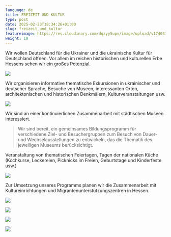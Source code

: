```yaml
---
language: de
title: FREIZEIT UND KULTUR
type: post
date: 2025-02-23T18:34:26+01:00
slug: freizeit_und_kultur
featureimage: https://res.cloudinary.com/dqzyy5upv/image/upload/v1740411842/featured_pv9qqe.jpg
weight: 10
---
```


Wir wollen Deutschland für die Ukrainer und die ukrainische Kultur für Deutschland öffnen. Vor allem im reichen historischen und kulturellen Erbe Hessens sehen wir ein großes Potenzial.

![](https://res.cloudinary.com/dqzyy5upv/image/upload/v1740411843/img1_zygdhe.jpg)

Wir organisieren informative thematische Exkursionen in ukrainischer und deutscher Sprache, Besuche von Museen, interessanten Orten, architektonischen und historischen Denkmälern, Kulturveranstaltungen usw.

![](https://res.cloudinary.com/dqzyy5upv/image/upload/v1740411843/img2_a3b388.jpg)

Wir sind an einer kontinuierlichen Zusammenarbeit mit städtischen Museen interessiert.

> Wir sind bereit, ein gemeinsames Bildungsprogramm für verschiedene Ziel- und Besuchergruppen zum Besuch von Dauer- und Wechselausstellungen zu entwickeln, das die Thematik des jeweiligen Museums berücksichtigt.

Veranstaltung von thematischen Feiertagen, Tagen der nationalen Küche (Kochkurse, Leckereien, Picknicks im Freien, Geburtstage und Kinderfeste usw.)

![](https://res.cloudinary.com/dqzyy5upv/image/upload/v1740411843/img2_a3b388.jpg) 

Zur Umsetzung unseres Programms planen wir die Zusammenarbeit mit Kultureinrichtungen und Migrantenunterstützungszentren in Hessen.

![](https://res.cloudinary.com/dqzyy5upv/image/upload/v1740411846/img4_arpeix.jpg)

![](https://res.cloudinary.com/dqzyy5upv/image/upload/v1740411850/img5_gckrfl.jpg) 

![](https://res.cloudinary.com/dqzyy5upv/image/upload/v1740411851/img6_jp3jkt.jpg)

![](https://res.cloudinary.com/dqzyy5upv/image/upload/v1740411852/img7_eqezew.jpg)

